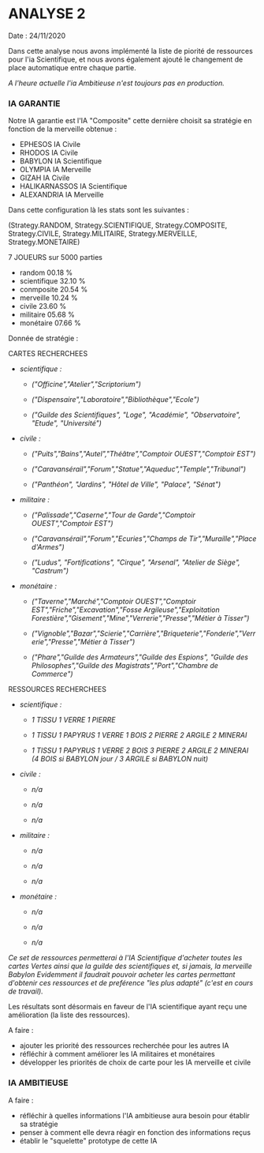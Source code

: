 <h1>ANALYSE 2</h1>

Date : 24/11/2020

Dans cette analyse nous avons implémenté la liste de piorité de ressources pour l'ia Scientifique, et nous avons également ajouté le changement de place automatique entre chaque partie.

<i>A l'heure actuelle l'ia Ambitieuse n'est toujours pas en production.</i>


<h3>IA GARANTIE</h3>

Notre IA garantie est l'IA "Composite" cette dernière choisit sa stratégie en fonction de la merveille obtenue : 

- EPHESOS           IA Civile
- RHODOS            IA Civile
- BABYLON           IA Scientifique
- OLYMPIA           IA Merveille
- GIZAH             IA Civile
- HALIKARNASSOS     IA Scientifique
- ALEXANDRIA        IA Merveille

Dans cette configuration là les stats sont les suivantes :

  (Strategy.RANDOM, Strategy.SCIENTIFIQUE, Strategy.COMPOSITE, Strategy.CIVILE, Strategy.MILITAIRE, Strategy.MERVEILLE, Strategy.MONETAIRE) 
  
  7 JOUEURS sur 5000 parties 

- random        00.18 %
- scientifique  32.10 %
- conmposite    20.54 %
- merveille     10.24 % 
- civile        23.60 % 
- militaire     05.68 %
- monétaire     07.66 %


Donnée de stratégie : 

CARTES RECHERCHEES

<i>

- scientifique :

  - ("Officine","Atelier","Scriptorium")

  -  ("Dispensaire","Laboratoire","Bibliothèque","Ecole")

  -  ("Guilde des Scientifiques", "Loge", "Académie", "Observatoire", "Etude", "Université")
 
- civile :

  - ("Puits","Bains","Autel","Théâtre","Comptoir OUEST","Comptoir EST") 

  - ("Caravansérail","Forum","Statue","Aqueduc","Temple","Tribunal")

  - ("Panthéon", "Jardins", "Hôtel de Ville", "Palace", "Sénat")

- militaire :

  - ("Palissade","Caserne","Tour de Garde","Comptoir OUEST","Comptoir EST")

  - ("Caravansérail","Forum","Ecuries","Champs de Tir","Muraille","Place d'Armes")

  - ("Ludus", "Fortifications", "Cirque", "Arsenal", "Atelier de Siège", "Castrum")

- monétaire :

  - ("Taverne","Marché","Comptoir OUEST","Comptoir EST","Friche","Excavation","Fosse Argileuse","Exploitation Forestière","Gisement","Mine","Verrerie","Presse","Métier à Tisser")

  - ("Vignoble","Bazar","Scierie","Carrière","Briqueterie","Fonderie","Verrerie","Presse","Métier à Tisser")

  - ("Phare","Guilde des Armateurs","Guilde des Espions", "Guilde des Philosophes","Guilde des Magistrats","Port","Chambre de Commerce")

</i>

RESSOURCES RECHERCHEES

<i>

- scientifique :

  - 1 TISSU 1 VERRE 1 PIERRE

  - 1 TISSU 1 PAPYRUS 1 VERRE 1 BOIS 2 PIERRE 2 ARGILE 2 MINERAI  

  - 1 TISSU 1 PAPYRUS 1 VERRE 2 BOIS 3 PIERRE 2 ARGILE 2 MINERAI (4 BOIS si BABYLON jour / 3 ARGILE si BABYLON nuit)
 
- civile :

  - n/a

  - n/a

  - n/a

- militaire :

  - n/a

  - n/a

  - n/a

- monétaire :

  - n/a

  - n/a

  - n/a


Ce set de ressources permetterai à l'IA Scientifique d'acheter toutes les cartes Vertes ainsi que la guilde des scientifiques et, si jamais, la merveille Babylon 
Evidemment il faudrait pouvoir acheter les cartes permettant d'obtenir ces ressources et de preférence "les plus adapté" (c'est en cours de travail).

</i>

Les résultats sont désormais en faveur de l'IA scientifique ayant reçu une amélioration (la liste des ressources).

A faire : 

  - ajouter les priorité des ressources recherchée pour les autres IA 
  - réfléchir à comment améliorer les IA militaires et monétaires
  - développer les priorités de choix de carte pour les IA merveille et civile
  
  
  
<h3>IA AMBITIEUSE</h3>



A faire : 

  - réfléchir à quelles informations l'IA ambitieuse aura besoin pour établir sa stratégie
  - penser à comment elle devra réagir en fonction des informations reçus
  - établir le "squelette" prototype de cette IA 
  
